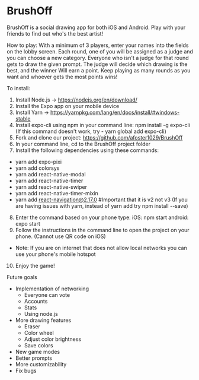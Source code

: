 # BrushOff
BrushOff is a social drawing app for both iOS and Android. Play with your friends
to find out who's the best artist!

How to play:
With a minimum of 3 players, enter your names into the fields on the lobby screen.
Each round, one of you will be assigned as a judge and you can choose a new
category. Everyone who isn't a judge for that round gets to draw the given
prompt. The judge will decide which drawing is the best, and the winner Will
earn a point. Keep playing as many rounds as you want and whoever gets the
most points wins!

To install:
1. Install Node.js -> https://nodejs.org/en/download/
2. Install the Expo app on your mobile device
3. Install Yarn -> https://yarnpkg.com/lang/en/docs/install/#windows-stable
4. Install expo-cli using npm in your command line:
    npm install -g expo-cli
    (If this command doesn't work, try - yarn global add expo-cli)
5. Fork and clone our project:
    https://github.com/afoster1029/BrushOff
6. In your command line, cd to the BrushOff project folder
7. Install the following dependencies using these commands:
  - yarn add expo-pixi
  - yarn add colorsys
  - yarn add react-native-modal
  - yarn add react-native-timer
  - yarn add react-native-swiper
  - yarn add react-native-timer-mixin
  - yarn add react-navigation@2.17.0 #Important that it is v2 not v3
  (If you are having issues with yarn, instead of yarn add try npm install --save)
8. Enter the command based on your phone type:
   iOS: npm start
   android: expo start
9. Follow the instructions in the command line to open the project on
your phone. (Cannot use QR code on iOS)
  - Note: If you are on internet that does not allow local networks you can
    use your phone's mobile hotspot
10. Enjoy the game!

Future goals
 - Implementation of networking
   - Everyone can vote
   - Accounts
   - Stats
   - Using node.js
 - More drawing features
   - Eraser
   - Color wheel
   - Adjust color brightness
   - Save colors
 - New game modes
 - Better prompts
 - More customizability
 - Fix bugs
 